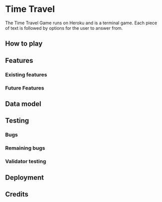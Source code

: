 # Time Travel
The Time Travel Game runs on Heroku and is a terminal game.
Each piece of text is followed by options for the user to answer from.


## How to play

## Features
### Existing features
### Future Features

## Data model

## Testing
### Bugs
### Remaining bugs
### Validator testing

## Deployment

## Credits